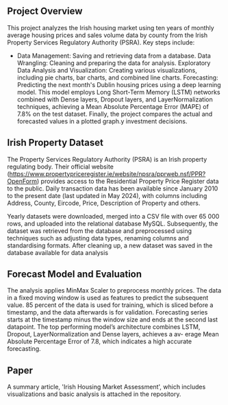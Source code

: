 ## Project Overview
This project analyzes the Irish housing market using ten years of monthly average housing prices and sales volume data by county from the Irish Property Services Regulatory Authority (PSRA). Key steps include:
- Data Management: Saving and retrieving data from a database.
Data Wrangling: Cleaning and preparing the data for analysis.
Exploratory Data Analysis and Visualization: Creating various visualizations, including pie charts, bar charts, and combined line charts.
Forecasting: Predicting the next month's Dublin housing prices using a deep learning model. This model employs Long Short-Term Memory (LSTM) networks combined with Dense layers, Dropout layers, and LayerNormalization techniques, achieving a Mean Absolute Percentage Error (MAPE) of 7.8% on the test dataset.
Finally, the project compares the actual and forecasted values in a plotted graph.y investment decisions.

## Irish Property Dataset

The Property Services Regulatory Authority (PSRA) is an Irish property regulating body. Their official website (https://www.propertypriceregister.ie/website/npsra/pprweb.nsf/PPR?OpenForm) provides access to the Residential Property Price Register data to the public.  Daily transaction data has been available since January 2010 to the present date (last updated in May 2024), with columns including Address, County, Eircode, Price, Description of Property and others. 

Yearly datasets were downloaded, merged into a CSV file with over 65 000 rows, and uploaded into the relational database MySQL. Subsequently, the dataset was retrieved from the database and preprocessed using techniques such as adjusting data types, renaming columns and standardising formats. After cleaning up, a new dataset was saved in the database available for data analysis

## Forecast Model and Evaluation

The analysis applies MinMax Scaler to preprocess monthly prices. The data in a fixed moving window is used as features to predict the subsequent value. 85 percent of the data is used for training, which is sliced before a timestamp, and the data afterwards is for validation. Forecasting series starts at the timestamp minus the window size and ends at the second last datapoint.
The top performing model’s architecture combines LSTM, Dropout, LayerNormalization and Dense layers, achieves a av- erage Mean Absolute Percentage Error of 7.8, which indicates a high accurate forecasting.

## Paper
A summary article, 'Irish Housing Market Assessment', which includes visualizations and basic analysis is attached in the repository.
